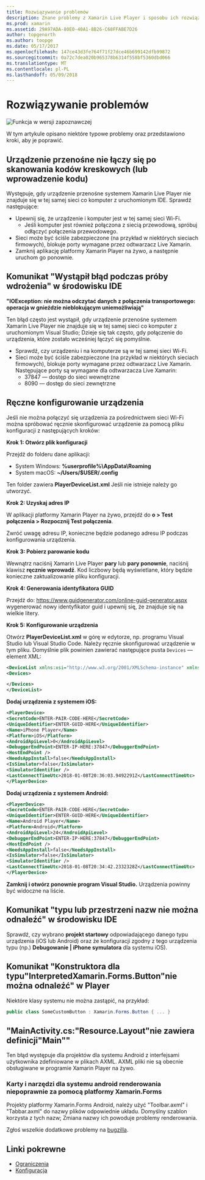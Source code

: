```yaml
---
title: Rozwiązywanie problemów
description: Znane problemy z Xamarin Live Player i sposobu ich rozwiązania.
ms.prod: xamarin
ms.assetid: 29A97ADA-80E0-40A1-8B26-C68FFABE7D26
author: topgenorth
ms.author: toopge
ms.date: 05/17/2017
ms.openlocfilehash: 147ce43d3fe764f71f27dce46b699142dfb99872
ms.sourcegitcommit: 0a72c7dea020b965378b6314f558bf5360dbd066
ms.translationtype: MT
ms.contentlocale: pl-PL
ms.lasthandoff: 05/09/2018
---
```

# <a name="troubleshooting"></a>Rozwiązywanie problemów

![Funkcja w wersji zapoznawczej](~/media/shared/preview.png)

W tym artykule opisano niektóre typowe problemy oraz przedstawiono kroki, aby je poprawić.


## <a name="mobile-device-does-not-connect-after-scanning-barcode-or-entering-code"></a>Urządzenie przenośne nie łączy się po skanowania kodów kreskowych (lub wprowadzenie kodu)

Występuje, gdy urządzenie przenośne systemem Xamarin Live Player nie znajduje się w tej samej sieci co komputer z uruchomionym IDE. Sprawdź następujące:

- Upewnij się, że urządzenie i komputer jest w tej samej sieci Wi-Fi.
  - Jeśli komputer jest również połączona z siecią przewodową, spróbuj odłączyć połączenia przewodowego.
- Sieci może być ściśle zabezpieczone (na przykład w niektórych sieciach firmowych), blokuje porty wymagane przez odtwarzacz Live Xamarin.
- Zamknij aplikację platformy Xamarin Player na żywo, a następnie uruchom go ponownie.


## <a name="error-while-trying-to-deploy-message-in-ide"></a>Komunikat "Wystąpił błąd podczas próby wdrożenia" w środowisku IDE

**"IOException: nie można odczytać danych z połączenia transportowego: operacja w gnieździe nieblokującym uniemożliwiają"**

Ten błąd często jest wystąpił, gdy urządzenie przenośne systemem Xamarin Live Player nie znajduje się w tej samej sieci co komputer z uruchomionym Visual Studio; Dzieje się tak często, gdy połączenie do urządzenia, które zostało wcześniej łączyć się pomyślnie.

* Sprawdź, czy urządzeniu i na komputerze są w tej samej sieci Wi-Fi.
* Sieci może być ściśle zabezpieczone (na przykład w niektórych sieciach firmowych), blokuje porty wymagane przez odtwarzacz Live Xamarin. Następujące porty są wymagane dla odtwarzacza Live Xamarin:
  * 37847 — dostęp do sieci wewnętrzne 
  * 8090 — dostęp do sieci zewnętrzne

## <a name="manually-configure-device"></a>Ręczne konfigurowanie urządzenia

Jeśli nie można połączyć się urządzenia za pośrednictwem sieci Wi-Fi można spróbować ręcznie skonfigurować urządzenie za pomocą pliku konfiguracji z następujących kroków:

**Krok 1: Otwórz plik konfiguracji**

Przejdź do folderu dane aplikacji:

* System Windows: **%userprofile%\AppData\Roaming**
* System macOS: **~/Users/$USER/.config**

Ten folder zawiera **PlayerDeviceList.xml** Jeśli nie istnieje należy go utworzyć.

**Krok 2: Uzyskaj adres IP**

W aplikacji platformy Xamarin Player na żywo, przejdź do **o > Test połączenia > Rozpocznij Test połączenia**.

Zwróć uwagę adresu IP, konieczne będzie podanego adresu IP podczas konfigurowania urządzenia.

**Krok 3: Pobierz parowanie kodu**

Wewnątrz naciśnij Xamarin Live Player **pary** lub **pary ponownie**, naciśnij klawisz **ręcznie wprowadź**. Kod liczbowy będą wyświetlane, który będzie konieczne zaktualizowanie pliku konfiguracji.

**Krok 4: Generowania identyfikatora GUID**

Przejdź do: https://www.guidgenerator.com/online-guid-generator.aspx wygenerować nowy identyfikator guid i upewnij się, że znajduje się na wielkie litery.


**Krok 5: Konfigurowanie urządzenia**

Otwórz **PlayerDeviceList.xml** w górę w edytorze, np. programu Visual Studio lub Visual Studio Code. Należy ręcznie skonfigurować urządzenie w tym pliku. Domyślnie plik powinien zawierać następujące pusta `Devices` — element XML:

```xml
<DeviceList xmlns:xsi="http://www.w3.org/2001/XMLSchema-instance" xmlns:xsd="http://www.w3.org/2001/XMLSchema">
<Devices>

</Devices>
</DeviceList>
```

**Dodaj urządzenia z systemem iOS:**

```xml
<PlayerDevice>
<SecretCode>ENTER-PAIR-CODE-HERE</SecretCode>
<UniqueIdentifier>ENTER-GUID-HERE</UniqueIdentifier>
<Name>iPhone Player</Name>
<Platform>iOS</Platform>
<AndroidApiLevel>0</AndroidApiLevel>
<DebuggerEndPoint>ENTER-IP-HERE:37847</DebuggerEndPoint>
<HostEndPoint />
<NeedsAppInstall>false</NeedsAppInstall>
<IsSimulator>false</IsSimulator>
<SimulatorIdentifier />
<LastConnectTimeUtc>2018-01-08T20:36:03.9492291Z</LastConnectTimeUtc>
</PlayerDevice>
```


**Dodaj urządzenia z systemem Android:**

```xml
<PlayerDevice>
<SecretCode>ENTER-PAIR-CODE-HERE</SecretCode>
<UniqueIdentifier>ENTER-GUID-HERE</UniqueIdentifier>
<Name>Android Player</Name>
<Platform>Android</Platform>
<AndroidApiLevel>24</AndroidApiLevel>
<DebuggerEndPoint>ENTER-IP-HERE:37847</DebuggerEndPoint>
<HostEndPoint />
<NeedsAppInstall>false</NeedsAppInstall>
<IsSimulator>false</IsSimulator>
<SimulatorIdentifier />
<LastConnectTimeUtc>2018-01-08T20:34:42.2332328Z</LastConnectTimeUtc>
</PlayerDevice>
```

**Zamknij i otwórz ponownie program Visual Studio.** Urządzenia powinny być widoczne na liście.


## <a name="type-or-namespace-cannot-be-found-message-in-ide"></a>Komunikat "typu lub przestrzeni nazw nie można odnaleźć" w środowisku IDE

Sprawdź, czy wybrano **projekt startowy** odpowiadającego danego typu urządzenia (iOS lub Android) oraz że konfiguracji zgodny z tego urządzenia typu (np.) **Debugowanie | iPhone symulatora** dla systemu iOS).

## <a name="constructor-on-type-interpretedxamarinformsbutton-not-found-message-in-player"></a>Komunikat "Konstruktora dla typu"InterpretedXamarin.Forms.Button"nie można odnaleźć" w Player

Niektóre klasy systemu nie można zastąpić, na przykład:

```csharp
public class SomeCustomButton : Xamarin.Forms.Button { ... }
```

## <a name="mainactivitycs-resourcelayout-does-not-contain-a-definition-for-main"></a>"MainActivity.cs:"Resource.Layout"nie zawiera definicji"Main""

Ten błąd występuje dla projektów dla systemu Android z interfejsami użytkownika zdefiniowane w plikach AXML.
AXML pliki nie są obecnie obsługiwane w programie Xamarin Player na żywo.

### <a name="android-toolbar-and-tabs-render-incorrectly-using-xamarinforms"></a>Karty i narzędzi dla systemu android renderowania niepoprawnie za pomocą platformy Xamarin.Forms

Projekty platformy Xamarin.Forms Android, należy użyć "Toolbar.axml" i "Tabbar.axml" do nazwy plików odpowiednie układu. Domyślny szablon korzysta z tych nazw; Zmiana nazwy ich powoduje problemy renderowania.


Zgłoś wszelkie dodatkowe problemy na [bugzilla](https://aka.ms/live-player-report-issue).


## <a name="related-links"></a>Linki pokrewne

- [Ograniczenia](~/tools/live-player/limitations.md)
- [Konfiguracja](~/tools/live-player/install.md)
